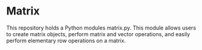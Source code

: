 # Matrix
This repository holds a Python modules matrix.py. This module allows users to create matrix objects, perform matrix and vector operations, and easily perform elementary row operations on a matrix.
